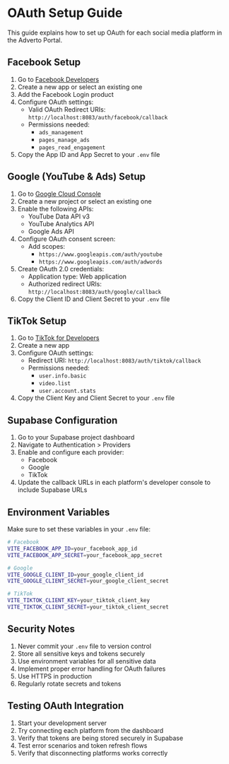 # OAuth Setup Guide

This guide explains how to set up OAuth for each social media platform in the Adverto Portal.

## Facebook Setup

1. Go to [Facebook Developers](https://developers.facebook.com/)
2. Create a new app or select an existing one
3. Add the Facebook Login product
4. Configure OAuth settings:
   - Valid OAuth Redirect URIs: `http://localhost:8083/auth/facebook/callback`
   - Permissions needed:
     - `ads_management`
     - `pages_manage_ads`
     - `pages_read_engagement`
5. Copy the App ID and App Secret to your `.env` file

## Google (YouTube & Ads) Setup

1. Go to [Google Cloud Console](https://console.cloud.google.com/)
2. Create a new project or select an existing one
3. Enable the following APIs:
   - YouTube Data API v3
   - YouTube Analytics API
   - Google Ads API
4. Configure OAuth consent screen:
   - Add scopes:
     - `https://www.googleapis.com/auth/youtube`
     - `https://www.googleapis.com/auth/adwords`
5. Create OAuth 2.0 credentials:
   - Application type: Web application
   - Authorized redirect URIs: `http://localhost:8083/auth/google/callback`
6. Copy the Client ID and Client Secret to your `.env` file

## TikTok Setup

1. Go to [TikTok for Developers](https://developers.tiktok.com/)
2. Create a new app
3. Configure OAuth settings:
   - Redirect URI: `http://localhost:8083/auth/tiktok/callback`
   - Permissions needed:
     - `user.info.basic`
     - `video.list`
     - `user.account.stats`
4. Copy the Client Key and Client Secret to your `.env` file

## Supabase Configuration

1. Go to your Supabase project dashboard
2. Navigate to Authentication > Providers
3. Enable and configure each provider:
   - Facebook
   - Google
   - TikTok
4. Update the callback URLs in each platform's developer console to include Supabase URLs

## Environment Variables

Make sure to set these variables in your `.env` file:

```bash
# Facebook
VITE_FACEBOOK_APP_ID=your_facebook_app_id
VITE_FACEBOOK_APP_SECRET=your_facebook_app_secret

# Google
VITE_GOOGLE_CLIENT_ID=your_google_client_id
VITE_GOOGLE_CLIENT_SECRET=your_google_client_secret

# TikTok
VITE_TIKTOK_CLIENT_KEY=your_tiktok_client_key
VITE_TIKTOK_CLIENT_SECRET=your_tiktok_client_secret
```

## Security Notes

1. Never commit your `.env` file to version control
2. Store all sensitive keys and tokens securely
3. Use environment variables for all sensitive data
4. Implement proper error handling for OAuth failures
5. Use HTTPS in production
6. Regularly rotate secrets and tokens

## Testing OAuth Integration

1. Start your development server
2. Try connecting each platform from the dashboard
3. Verify that tokens are being stored securely in Supabase
4. Test error scenarios and token refresh flows
5. Verify that disconnecting platforms works correctly
